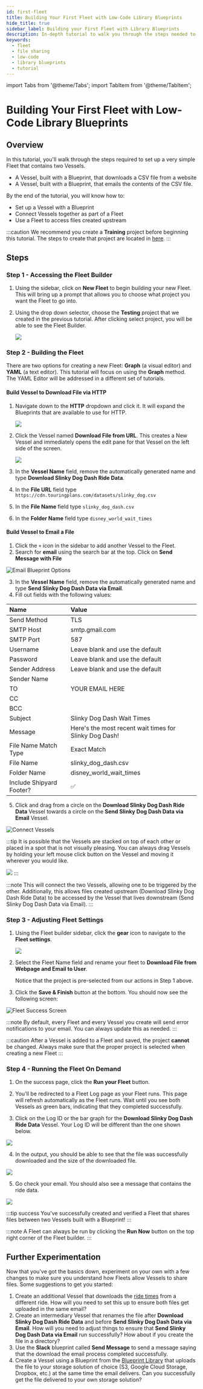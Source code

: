 ```yaml
---
id: first-fleet
title: Building Your First Fleet with Low-Code Library Blueprints
hide_title: true
sidebar_label: Building your First Fleet with Library Blueprints
description: In-depth tutorial to walk you through the steps needed to build your first Fleet with low-code Library Blueprints.
keywords:
  - fleet
  - file sharing
  - low-code
  - library blueprints
  - tutorial
---
```


import Tabs from '@theme/Tabs';
import TabItem from '@theme/TabItem';

# Building Your First Fleet with Low-Code Library Blueprints

## Overview

In this tutorial, you'll walk through the steps required to set up a very simple Fleet that contains two Vessels.

* A Vessel, built with a Blueprint, that downloads a CSV file from a website
* A Vessel, built with a Blueprint, that emails the contents of the CSV file. 

By the end of the tutorial, you will know how to:

* Set up a Vessel with a Blueprint
* Connect Vessels together as part of a Fleet
* Use a Fleet to access files created upstream

:::caution
We recommend you create a **Training** project before beginning this tutorial. The steps to create that project are located in [here](first-project.md).
:::
## Steps

### Step 1 - Accessing the Fleet Builder

1. Using the sidebar, click on **New Fleet** to begin building your new Fleet. This will bring up a prompt that allows you to choose what project you want the Fleet to go into. 
2. Using the drop down selector, choose the **Testing** project that we created in the previous tutorial. After clicking select project, you will be able to see the Fleet Builder.

    ![](../.gitbook/assets/shipyard_2022_05_04_13_59_56.png)


### Step 2 - Building the Fleet

There are two options for creating a new Fleet: **Graph** (a visual editor) and **YAML** (a text editor). This tutorial will focus on using the **Graph** method. The YAML Editor will be addressed in a different set of tutorials.

#### Build Vessel to Download File via HTTP

1. Navigate down to the **HTTP** dropdown and click it. It will expand the Blueprints that are available to use for HTTP. 
   
   ![](../.gitbook/assets/shipyard_2022_05_04_16_35_45.png)

2. Click the Vessel named **Download File from URL**. This creates a New Vessel and immediately opens the edit pane for that Vessel on the left side of the screen.

    ![](../.gitbook/assets/shipyard_2022_05_04_14_13_02.png)

3. In the **Vessel Name** field, remove the automatically generated name and type **Download Slinky Dog Dash Ride Data**. 
4. In the **File URL** field type `https://cdn.touringplans.com/datasets/slinky_dog.csv`
5. In the **File Name** field type `slinky_dog_dash.csv`
6. In the **Folder Name** field type `disney_world_wait_times`

#### Build Vessel to Email a File

1.  Click the `+` icon in the sidebar to add another Vessel to the Fleet.
2.  Search for **email** using the search bar at the top. Click on **Send Message with File**

![Email Blueprint Options](../.gitbook/assets/shipyard_2022_01_11_17_35_14.png)

3. In the **Vessel Name** field, remove the automatically generated name and type **Send Slinky Dog Dash Data via Email**.
4. Fill out fields with the following values:

| Name | Value |
|:---|:---|
| Send Method | TLS |
| SMTP Host | smtp.gmail.com|
| SMTP Port |587 |
| Username | Leave blank and use the default |
| Password | Leave blank and use the default |
| Sender Address | Leave blank and use the default |
| Sender Name | |
| TO | YOUR EMAIL HERE |
| CC | |
| BCC | |
| Subject | Slinky Dog Dash Wait Times |
| Message | Here's the most recent wait times for Slinky Dog Dash! |
| File Name Match Type | Exact Match|
| File Name | slinky_dog_dash.csv |
| Folder Name | disney_world_wait_times |
| Include Shipyard Footer? | ✅|

5. Click and drag from a circle on the **Download Slinky Dog Dash Ride Data** Vessel towards a circle on the **Send Slinky Dog Dash Data via Email** Vessel. 

![Connect Vessels](../gitbook/assets/../../.gitbook/assets/connecting_vessels.gif)

:::tip
It is possible that the Vessels are stacked on top of each other or placed in a spot that is not visually pleasing. You can always drag Vessels by holding your left mouse click button on the Vessel and moving it wherever you would like.

![](../.gitbook/assets/moving_vessels_around.gif)
:::


:::note
This will connect the two Vessels, allowing one to be triggered by the other. Additionally, this allows files created upstream (Download Slinky Dog Dash Ride Data) to be accessed by the Vessel that lives downstream (Send Slinky Dog Dash Data via Email).
:::



### Step 3 - Adjusting Fleet Settings

1. Using the Fleet builder sidebar, click the **gear** icon to navigate to the **Fleet settings**.
    
    ![](../.gitbook/assets/shipyard_2022_05_12_11_04_46.png)

2. Select the Fleet Name field and rename your fleet to **Download File from Webpage and Email to User**. 
   
   Notice that the project is pre-selected from our actions in Step 1 above. 
3. Click the **Save & Finish** button at the bottom. You should now see the following screen:

![Fleet Success Screen](../.gitbook/assets/shipyard_2022_05_13_09_55_44.png)

:::note
By default, every Fleet and every Vessel you create will send error notifications to your email. You can always update this as needed.
:::

:::caution
After a Vessel is added to a Fleet and saved, the project **cannot** be changed. Always make sure that the proper project is selected when creating a new Fleet
:::


### Step 4 - Running the Fleet On Demand

1. On the success page, click the **Run your Fleet** button.

2. You'll be redirected to a Fleet Log page as your Fleet runs. This page will refresh automatically as the Fleet runs. Wait until you see both Vessels as green bars, indicating that they completed successfully.

3. Click on the Log ID or the bar graph for the **Download Slinky Dog Dash Ride Data** Vessel. Your Log ID will be different than the one shown below.

![](../.gitbook/assets/shipyard_2022_05_04_16_27_25.png)

4. In the output, you should be able to see that the file was successfully downloaded and the size of the downloaded file. 

![](../.gitbook/assets/shipyard_2022_05_04_16_28_42.png)

5. Go check your email. You should also see a message that contains the ride data.

![](../.gitbook/assets/shipyard_2022_05_04_16_30_10.png)

:::tip success
You've successfully created and verified a Fleet that shares files between two Vessels built with a Blueprint!
:::

:::note
A Fleet can always be run by clicking the **Run Now** button on the top right corner of the Fleet builder. 
:::



## Further Experimentation

Now that you've got the basics down, experiment on your own with a few changes to make sure you understand how Fleets allow Vessels to share files. Some suggestions to get you started:

1. Create an additional Vessel that downloads the [ride times](https://touringplans.com/walt-disney-world/crowd-calendar#DataSets) from a different ride. How will you need to set this up to ensure both files get uploaded in the same email?
2. Create an intermediary Vessel that renames the file after **Download Slinky Dog Dash Ride Data** and before **Send Slinky Dog Dash Data via Email**. How will you need to adjust things to ensure that **Send Slinky Dog Dash Data via Email** run successfully? How about if you create the file in a directory? 
3. Use the **Slack** blueprint called **Send Message** to send a message saying that the download the email process completed successfully.
4. Create a Vessel using a Blueprint from the [Blueprint Library](../reference/blueprint-library/blueprint-library-overview.md) that uploads the file to your storage solution of choice \(S3, Google Cloud Storage, Dropbox, etc.\) at the same time the email delivers. Can you successfully get the file delivered to your own storage solution?
